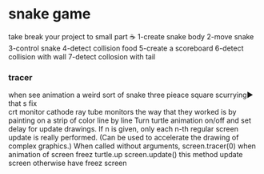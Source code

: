# snake game

take break your project to small part ☕
1-create snake body
2-move snake
3-control snake
4-detect collision food
5-create a scoreboard
6-detect  collision with wall 
7-detect collosion with tail

### tracer

when see animation a weird sort of snake  three pieace square scurrying▶ that s fix  
crt monitor   cathode ray tube monitors 
the way that they worked is by painting on a strip of color line by line 
Turn turtle animation on/off and set delay for update drawings. If n is given, only each n-th 
regular screen update is really performed. (Can be used to accelerate the drawing of complex graphics.) When called without arguments, 
screen.tracer(0) when animation of  screen freez  turtle.up
screen.update()  this method update screen  otherwise have freez screen
